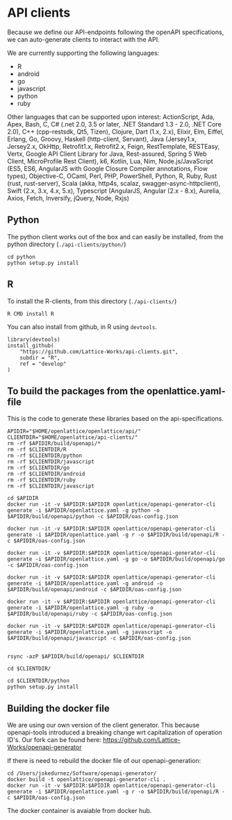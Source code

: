 # API clients

Because we define our API-endpoints following the openAPI specifications, we can auto-generate clients to interact with the API.

We are currently supporting the following languages:
- R
- android
- go
- javascript
- python
- ruby

Other languages that can be supported upon interest:
ActionScript, Ada, Apex, Bash, C, C# (.net 2.0, 3.5 or later, .NET Standard 1.3 - 2.0, .NET Core 2.0), C++ (cpp-restsdk, Qt5, Tizen), Clojure, Dart (1.x, 2.x), Elixir, Elm, Eiffel, Erlang, Go, Groovy, Haskell (http-client, Servant), Java (Jersey1.x, Jersey2.x, OkHttp, Retrofit1.x, Retrofit2.x, Feign, RestTemplate, RESTEasy, Vertx, Google API Client Library for Java, Rest-assured, Spring 5 Web Client, MicroProfile Rest Client), k6, Kotlin, Lua, Nim, Node.js/JavaScript (ES5, ES6, AngularJS with Google Closure Compiler annotations, Flow types), Objective-C, OCaml, Perl, PHP, PowerShell, Python, R, Ruby, Rust (rust, rust-server), Scala (akka, http4s, scalaz, swagger-async-httpclient), Swift (2.x, 3.x, 4.x, 5.x), Typescript (AngularJS, Angular (2.x - 8.x), Aurelia, Axios, Fetch, Inversify, jQuery, Node, Rxjs)

## Python

The python client works out of the box and can easily be installed, from the python directory (`./api-clients/python/`)

    cd python
    python setup.py install

## R

To install the R-clients, from this directory (`./api-clients/`)

    R CMD install R

You can also install from github, in R using `devtools`.

    library(devtools)
    install_github(
        "https://github.com/Lattice-Works/api-clients.git", 
        subdir = "R",
        ref = "develop"
    )
## To build the packages from the openlattice.yaml-file

This is the code to generate these libraries based on the api-specifications.

    APIDIR="$HOME/openlattice/openlattice/api/"
    CLIENTDIR="$HOME/openlattice/api-clients/"
    rm -rf $APIDIR/build/openapi/*
    rm -rf $CLIENTDIR/R
    rm -rf $CLIENTDIR/python
    rm -rf $CLIENTDIR/javascript
    rm -rf $CLIENTDIR/go
    rm -rf $CLIENTDIR/android
    rm -rf $CLIENTDIR/ruby
    rm -rf $CLIENTDIR/javascript

    cd $APIDIR
    docker run -it -v $APIDIR:$APIDIR openlattice/openapi-generator-cli generate -i $APIDIR/openlattice.yaml -g python -o $APIDIR/build/openapi/python -c $APIDIR/oas-config.json

    docker run -it -v $APIDIR:$APIDIR openlattice/openapi-generator-cli generate -i $APIDIR/openlattice.yaml -g r -o $APIDIR/build/openapi/R -c $APIDIR/oas-config.json

    docker run -it -v $APIDIR:$APIDIR openlattice/openapi-generator-cli generate -i $APIDIR/openlattice.yaml -g go -o $APIDIR/build/openapi/go -c $APIDIR/oas-config.json

    docker run -it -v $APIDIR:$APIDIR openlattice/openapi-generator-cli generate -i $APIDIR/openlattice.yaml -g android -o $APIDIR/build/openapi/android -c $APIDIR/oas-config.json

    docker run -it -v $APIDIR:$APIDIR openlattice/openapi-generator-cli generate -i $APIDIR/openlattice.yaml -g ruby -o $APIDIR/build/openapi/ruby -c $APIDIR/oas-config.json

    docker run -it -v $APIDIR:$APIDIR openlattice/openapi-generator-cli generate -i $APIDIR/openlattice.yaml -g javascript -o $APIDIR/build/openapi/javascript -c $APIDIR/oas-config.json


    rsync -azP $APIDIR/build/openapi/ $CLIENTDIR
    
    cd $CLIENTDIR/
    
    cd $CLIENTDIR/python
    python setup.py install

## Building the docker file

We are using our own version of the client generator.  This because openapi-tools introduced a breaking change wrt capitalization of operation ID's.  Our fork can be found here: https://github.com/Lattice-Works/openapi-generator

If there is need to rebuild the docker file of our openapi-generation:

    cd /Users/jokedurnez/Software/openapi-generator/
    docker build -t openlattice/openapi-generator-cli .
    docker run -it -v $APIDIR:$APIDIR openlattice/openapi-generator-cli generate -i $APIDIR/openlattice.yaml -g r -o $APIDIR/build/openapi/R -c $APIDIR/oas-config.json

The docker container is avaiable from docker hub.

